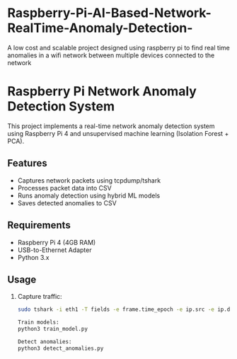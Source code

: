 # Raspberry-Pi-AI-Based-Network-RealTime-Anomaly-Detection-
A low cost and scalable project designed using raspberry pi to find real time anomalies in a wifi network between multiple devices connected to the network
# Raspberry Pi Network Anomaly Detection System

This project implements a real-time network anomaly detection system using Raspberry Pi 4 and unsupervised machine learning (Isolation Forest + PCA).

## Features
- Captures network packets using tcpdump/tshark
- Processes packet data into CSV
- Runs anomaly detection using hybrid ML models
- Saves detected anomalies to CSV

## Requirements
- Raspberry Pi 4 (4GB RAM)
- USB-to-Ethernet Adapter
- Python 3.x

## Usage
1. Capture traffic:
   ```bash
   sudo tshark -i eth1 -T fields -e frame.time_epoch -e ip.src -e ip.dst -e ip.len -e ip.proto > network_data.csv

   Train models:
   python3 train_model.py

   Detect anomalies:
   python3 detect_anomalies.py

   

